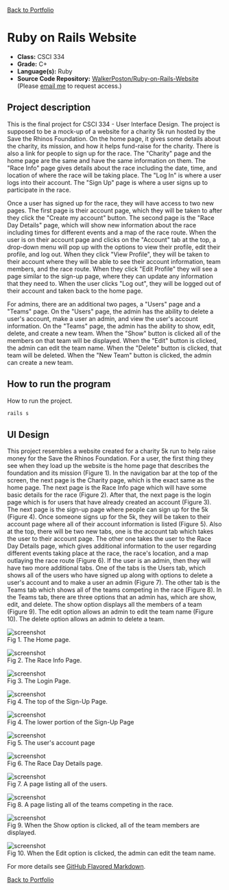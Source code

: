 [Back to Portfolio](./)

Ruby on Rails Website
===============

-   **Class:** CSCI 334
-   **Grade:** C+
-   **Language(s):** Ruby
-   **Source Code Repository:** [WalkerPoston/Ruby-on-Rails-Website](https://github.com/WalkerPoston/Ruby-on-Rails-Website)  
    (Please [email me](mailto:walkerposton@gmail.com?subject=GitHub%20Access) to request access.)

## Project description

This is the final project for CSCI 334 - User Interface Design. The project is supposed to be a mock-up of a website for a charity 5k run hosted by the Save the Rhinos Foundation. On the home page, it gives some details about the charity, its mission, and how it helps fund-raise for the charity. There is also a link for people to sign up for the race. The "Charity" page and the home page are the same and have the same information on them. The "Race Info" page gives details about the race including the date, time, and location of where the race will be taking place. The "Log In" is where a user logs into their account. The "Sign Up" page is where a user signs up to participate in the race.

Once a user has signed up for the race, they will have access to two new pages. The first page is their account page, which they will be taken to after they click the "Create my account" button. The second page is the "Race Day Details" page, which will show new information about the race including times for different events and a map of the race route. When the user is on their account page and clicks on the "Account" tab at the top, a drop-down menu will pop up with the options to view their profile, edit their profile, and log out. When they click "View Profile", they will be taken to their account where they will be able to see their account information, team members, and the race route. When they click "Edit Profile" they will see a page similar to the sign-up page, where they can update any information that they need to. When the user clicks "Log out", they will be logged out of their account and taken back to the home page.

For admins, there are an additional two pages, a "Users" page and a "Teams" page. On the "Users" page, the admin has the ability to delete a user's account, make a user an admin, and view the user's account information. On the "Teams" page, the admin has the ability to show, edit, delete, and create a new team. When the "Show" button is clicked all of the members on that team will be displayed. When the "Edit" button is clicked, the admin can edit the team name. When the "Delete" button is clicked, that team will be deleted. When the "New Team" button is clicked, the admin can create a new team.

## How to run the program

How to run the project.

```bash
rails s
```

## UI Design

This project resembles a website created for a charity 5k run to help raise money for the Save the Rhinos Foundation. For a user, the first thing they see when they load up the website is the home page that describes the foundation and its mission (Figure 1). In the navigation bar at the top of the screen, the next page is the Charity page, which is the exact same as the home page. The next page is the Race Info page which will have some basic details for the race (Figure 2). After that, the next page is the login page which is for users that have already created an account (Figure 3). The next page is the sign-up page where people can sign up for the 5k (Figure 4). Once someone signs up for the 5k, they will be taken to their account page where all of their account information is listed (Figure 5). Also at the top, there will be two new tabs, one is the account tab which takes the user to their account page. The other one takes the user to the Race Day Details page, which gives additional information to the user regarding different events taking place at the race, the race's location, and a map outlaying the race route (Figure 6). If the user is an admin, then they will have two more additional tabs. One of the tabs is the Users tab, which shows all of the users who have signed up along with options to delete a user's account and to make a user an admin (Figure 7). The other tab is the Teams tab which shows all of the teams competing in the race (Figure 8). In the Teams tab, there are three options that an admin has, which are show, edit, and delete. The show option displays all the members of a team (Figure 9). The edit option allows an admin to edit the team name (Figure 10). The delete option allows an admin to delete a team.

![screenshot](images/Home_Page.png)  
Fig 1. The Home page.

![screenshot](images/Race_Info_Page.png)  
Fig 2. The Race Info Page.

![screenshot](images/Login_Page.png)  
Fig 3. The Login Page.

![screenshot](images/Sign_Up_Page_Top.png)  
Fig 4. The top of the Sign-Up Page.

![screenshot](images/Sign_Up_Page_Bottom.png)  
Fig 4. The lower portion of the Sign-Up Page

![screenshot](images/User_Account_Page.png)  
Fig 5. The user's account page

![screenshot](images/Race_Day_Details_Page.png)  
Fig 6. The Race Day Details page.

![screenshot](images/Users_Page_Admin.png)  
Fig 7. A page listing all of the users.

![screenshot](images/Teams_Page_Admin.png)  
Fig 8. A page listing all of the teams competing in the race.

![screenshot](images/Show_Team_Members.png)  
Fig 9. When the Show option is clicked, all of the team members are displayed.

![screenshot](images/Edit_Team.png)  
Fig 10. When the Edit option is clicked, the admin can edit the team name.

For more details see [GitHub Flavored Markdown](https://guides.github.com/features/mastering-markdown/).

[Back to Portfolio](./)

